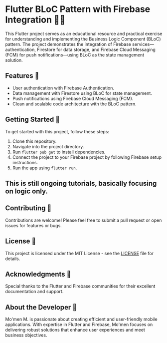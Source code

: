 # Flutter BLoC Pattern with Firebase Integration 📱🔥

This Flutter project serves as an educational resource and practical exercise for understanding and implementing the Business Logic Component (BLoC) pattern. The project demonstrates the integration of Firebase services—authentication, Firestore for data storage, and Firebase Cloud Messaging (FCM) for push notifications—using BLoC as the state management solution.

## Features 🚀

- User authentication with Firebase Authentication.
- Data management with Firestore using BLoC for state management.
- Push notifications using Firebase Cloud Messaging (FCM).
- Clean and scalable code architecture with the BLoC pattern.

## Getting Started 🎯

To get started with this project, follow these steps:

1. Clone this repository.
2. Navigate into the project directory.
3. Run `flutter pub get` to install dependencies.
4. Connect the project to your Firebase project by following Firebase setup instructions.
5. Run the app using `flutter run`.

## This is still ongoing tutorials, basically focusing on logic only.

## Contributing 🤝

Contributions are welcome! Please feel free to submit a pull request or open issues for features or bugs.

## License 📄

This project is licensed under the MIT License - see the [LICENSE](LICENSE) file for details.

## Acknowledgments 🙏

Special thanks to the Flutter and Firebase communities for their excellent documentation and support.

## About the Developer 🌟

Mo'men M. is passionate about creating efficient and user-friendly mobile applications. With expertise in Flutter and Firebase, Mo'men focuses on delivering robust solutions that enhance user experiences and meet business objectives.

